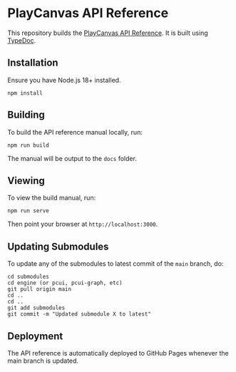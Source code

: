 # PlayCanvas API Reference

This repository builds the [PlayCanvas API Reference](https://api.playcanvas.com/). It is built using [TypeDoc](https://typedoc.org/).

## Installation

Ensure you have Node.js 18+ installed.

    npm install

## Building

To build the API reference manual locally, run:

    npm run build

The manual will be output to the `docs` folder.

## Viewing

To view the build manual, run:

    npm run serve

Then point your browser at `http://localhost:3000`.

## Updating Submodules

To update any of the submodules to latest commit of the `main` branch, do:

    cd submodules
    cd engine (or pcui, pcui-graph, etc)
    git pull origin main
    cd ..
    cd ..
    git add submodules
    git commit -m "Updated submodule X to latest"

## Deployment

The API reference is automatically deployed to GitHub Pages whenever the main branch is updated.

